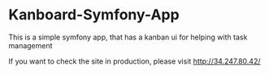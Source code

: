 # Kanboard-Symfony-App
This is a simple symfony app, that has a kanban ui for helping with task management

If you want to check the site in production, please visit http://34.247.80.42/
